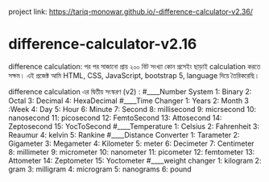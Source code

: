 project link: https://tariq-monowar.github.io/-difference-calculator-v2.36/
# difference-calculator-v2.16

difference calculation: পর পর সাজানো প্রায় ২০০ বিট সংখ্যা কোন প্রসেইং ছাড়াই calculation করতে সক্ষম। এই প্রজেক্ট আমি HTML, CSS, 
JavaScript, bootstrap 5, language দিয়ে তৈরিকরেছি। 

difference calculation এর দ্বিতীয় সংস্করণ (v2) :
#____Number System
1: Binary
2: Octal
3: Decimal
4: HexaDecimal
#____Time Changer 
1: Years
2: Month
3 :Week
4: Day
5: Hour
6: Minute
7: Second
8: millisecond
9: micrsecond
10: nanosecond
11: picosecond
12: FemtoSecond
13: Attosecond
14: Zeptosecond
15: YocToSecond
#____Temperature
1: Celsius
2: Fahrenheit
3: Reaumur
4: kelvin
5: Rankine
#____Distance Converter
1: Tarameter
2: Gigameter
3: Megameter
4: Kilometer
5: meter
6: Decimeter
7: Centimeter
8: millimeter
9: micrometer
10: nanometer
11: picometer
12: femtometer
13: Attometer
14: Zeptometer
15: Yoctometer
#____weight changer
1: kilogram
2: gram
3: milligram
4: microgram
5: nanograms
6: pound
